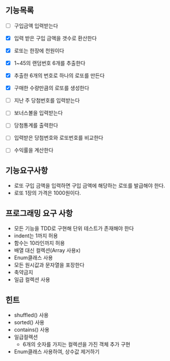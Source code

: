 ## 기능목록

- [ ] 구입금액 입력받는다
- [x] 입력 받은 구입 금액을 갯수로 환산한다
- [x] 로또는 한장에 천원이다
- [x] 1~45의 랜덤번호 6개를 추출한다
- [x] 추출한 6개의 번호로 하나의 로또를 만든다
- [x] 구매한 수량만큼의 로또를 생성한다
- [ ] 지난 주 당첨번호를 입력받는다
- [ ] 보너스볼을 입력받는다
- [ ] 당첨통계를 출력한다
- [ ] 입력받은 당첨번호와 로또번호를 비교한다
- [ ] 수익률을 계산한다




## 기능요구사항

- 로또 구입 금액을 입력하면 구입 금액에 해당하는 로또를 발급해야 한다.
- 로또 1장의 가격은 1000원이다.


## 프로그래밍 요구 사항

- 모든 기능을 TDD로 구현해 단위 테스트가 존재해야 한다
- indent는 1까지 허용
- 함수는 10라인까지 허용
- 배열 대신 컬렉션(Array 사용x)
- Enum클래스 사용
- 모든 원시값과 문자열을 포장한다
- 축약금지
- 일급 컬렉션 사용

## 힌트

- shuffled() 사용
- sorted() 사용
- contains() 사용
- 일급컬렉션
  - 6개의 숫자를 가지는 컬렉션을 가진 객체 추가 구현
- Enum클래스 사용하여, 상수값 제거하기
